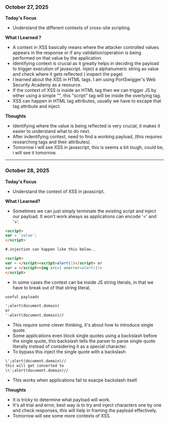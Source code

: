 ### **October 27, 2025**

**Today's Focus**
* Understand the different contexts of cross-site scripting.

**What I Learned ?**
* A context in XSS basically means where the attacker controlled values appears in the response or if any validation/operation is being performed on that value by the application.
* Identifying context is crucial as it greatly helps in deciding the payload to trigger execution of javascript. Inject a alphanumeric string as value and check where it gets reflected ( inspect the page)
* I learned about the XSS in HTML tags. I am using PortSwigger's Web Security Academy as a resource.
* If the context of XSS is inside an HTML tag then we can trigger JS by either using a simple "<script></script>", this "script" tag will be inside the overlying tag.
* XSS can happen in HTML tag attributes, usually we have to escape that tag attribute and inject.

**Thoughts**
* Identifying where the value is being reflected is very crucial, it makes it easier to understand what to do next.
* After indentifying context, need to find a working payload, (this requires researching tags and their attributes).
* Tomorrow I will see XSS in javascript, this is seems a bit tough, could be, i will see it tomorrow. 

---

### **October 28, 2025**

**Today's Focus**
* Understand the context of XSS in javascript.

**What I Learned?**
* Sometimes we can just simply terminate the existing script and inject our payload. It won't work always as applications can encode '<' and '>'.
```html
<script>
var = 'value';
</script>

#.injection can happen like this below..

<script>
var = </script><script>alert(1)</script> or
var = </script><img src=1 onerror=alert(1)>
</script>
```
* In some cases the context can be inside JS string literals, in that we have to break out of that string literal,
```html
useful payloads

';alert(document.domain)
or
'-alert(document.domain)//
```
* This require some clever thinking, it's about how to introduce single quote.
* Some applications even block single quotes using a backslash before the single quote, this backslash tells the parser to parse single quote literally instead of considering it as a special character.
* To bypass this inject the single quote with a backslash
```html
\';alert(document.domain)//
this will get converted to
\\';alert(document.domain)//
```
* This works when applications fail to esacpe backslash itself.

**Thoughts**
* It is tricky to determine what payload will work.
* It's all trial and error, best way is to try and inject characters one by one and check responses, this will help in framing the payload effectively.
* Tomorrow will see some more contexts of XSS.
  
